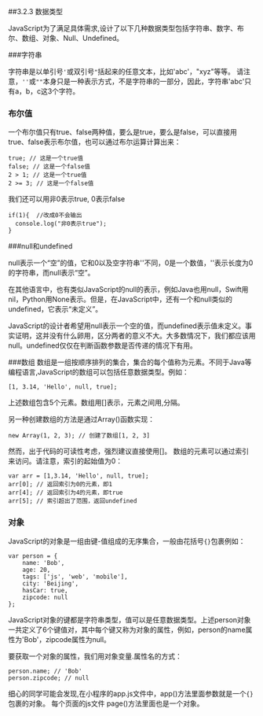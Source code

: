 ##3.2.3 数据类型

JavaScript为了满足具体需求,设计了以下几种数据类型包括字符串、数字、布尔、数组、对象、Null、Undefined。


###字符串

字符串是以单引号`'`或双引号`"`括起来的任意文本，比如'abc'，"xyz"等等。
请注意，`''`或`""`本身只是一种表示方式，不是字符串的一部分，因此，字符串'abc'只有a，b，c这3个字符。

### 布尔值

一个布尔值只有true、false两种值，要么是true，要么是false，可以直接用true、false表示布尔值，也可以通过布尔运算计算出来：

```
true; // 这是一个true值
false; // 这是一个false值
2 > 1; // 这是一个true值
2 >= 3; // 这是一个false值
```
我们还可以用非0表示true, 0表示false
```      
if(1){  //改成0不会输出
  console.log("非0表示true");
}
```
###null和undefined

null表示一个“空”的值，它和0以及空字符串''不同，0是一个数值，''表示长度为0的字符串，而null表示“空”。

在其他语言中，也有类似JavaScript的null的表示，例如Java也用null，Swift用nil，Python用None表示。但是，在JavaScript中，还有一个和null类似的undefined，它表示“未定义”。

JavaScript的设计者希望用null表示一个空的值，而undefined表示值未定义。事实证明，这并没有什么卵用，区分两者的意义不大。大多数情况下，我们都应该用null。undefined仅仅在判断函数参数是否传递的情况下有用。

###数组
数组是一组按顺序排列的集合，集合的每个值称为元素。不同于Java等编程语言,JavaScript的数组可以包括任意数据类型。例如：
```
[1, 3.14, 'Hello', null, true];
```
上述数组包含5个元素。数组用[]表示，元素之间用,分隔。

另一种创建数组的方法是通过Array()函数实现：
```
new Array(1, 2, 3); // 创建了数组[1, 2, 3]
```
然而，出于代码的可读性考虑，强烈建议直接使用[]。
数组的元素可以通过索引来访问。请注意，索引的起始值为0：
```
var arr = [1,3.14, 'Hello', null, true];
arr[0]; // 返回索引为0的元素，即1
arr[4]; // 返回索引为4的元素，即true
arr[5]; // 索引超出了范围，返回undefined
```

### 对象
JavaScript的对象是一组由键-值组成的无序集合，一般由花括号`{}`包裹例如：
```
var person = {
    name: 'Bob',
    age: 20,
    tags: ['js', 'web', 'mobile'],
    city: 'Beijing',
    hasCar: true,
    zipcode: null
};
```
JavaScript对象的键都是字符串类型，值可以是任意数据类型。上述person对象一共定义了6个键值对，其中每个键又称为对象的属性，例如，person的name属性为'Bob'，zipcode属性为null。

要获取一个对象的属性，我们用对象变量.属性名的方式：
```
person.name; // 'Bob'
person.zipcode; // null
```
细心的同学可能会发现,在小程序的app.js文件中，app()方法里面参数就是一个`{}`包裹的对象。 每个页面的js文件 page()方法里面也是一个对象。